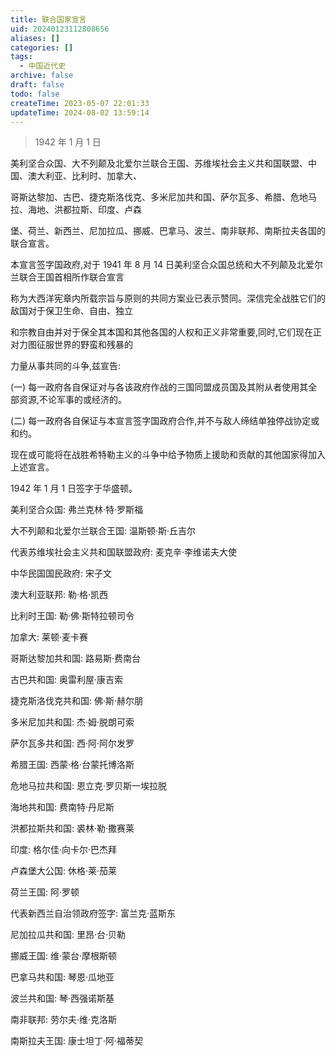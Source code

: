 ```yaml
---
title: 联合国家宣言
uid: 20240123112808656
aliases: []
categories: []
tags:
  - 中国近代史
archive: false
draft: false
todo: false
createTime: 2023-05-07 22:01:33
updateTime: 2024-08-02 13:59:14
---
```


> 1942 年 1 月 1 日

美利坚合众国、大不列颠及北爱尔兰联合王国、苏维埃社会主义共和国联盟、中国、澳大利亚、比利时、加拿大、

哥斯达黎加、古巴、捷克斯洛伐克、多米尼加共和国、萨尔瓦多、希腊、危地马拉、海地、洪都拉斯、印度、卢森

堡、荷兰、新西兰、尼加拉瓜、挪威、巴拿马、波兰、南非联邦、南斯拉夫各国的联合宣言。

本宣言签字国政府,对于 1941 年 8 月 14 日美利坚合众国总统和大不列颠及北爱尔兰联合王国首相所作联合宣言

称为大西洋宪章内所载宗旨与原则的共同方案业已表示赞同。深信完全战胜它们的敌国对于保卫生命、自由、独立

和宗教自由并对于保全其本国和其他各国的人权和正义非常重要,同时,它们现在正对力图征服世界的野蛮和残暴的

力量从事共同的斗争,兹宣告:

(一) 每一政府各自保证对与各该政府作战的三国同盟成员国及其附从者使用其全部资源,不论军事的或经济的。

(二) 每一政府各自保证与本宣言签字国政府合作,并不与敌人缔结单独停战协定或和约。

现在或可能将在战胜希特勒主义的斗争中给予物质上援助和贡献的其他国家得加入上述宣言。

1942 年 1 月 1 日签字于华盛顿。

美利坚合众国: 弗兰克林·特·罗斯福

大不列颠和北爱尔兰联合王国: 温斯顿·斯·丘吉尔

代表苏维埃社会主义共和国联盟政府: 麦克辛·李维诺夫大使

中华民国国民政府: 宋子文

澳大利亚联邦: 勒·格·凯西

比利时王国: 勒·佛·斯特拉顿司令

加拿大: 莱顿·麦卡赛

哥斯达黎加共和国: 路易斯·费南台

古巴共和国: 奥雷利屋·康吉索

捷克斯洛伐克共和国: 佛·斯·赫尔朋

多米尼加共和国: 杰·姆·脱朗可索

萨尔瓦多共和国: 西·阿·阿尔发罗

希腊王国: 西蒙·格·台蒙托博洛斯

危地马拉共和国: 恩立克·罗贝斯一埃拉脱

海地共和国: 费南特·丹尼斯

洪都拉斯共和国: 裘林·勒·撒赛莱

印度: 格尔佳·向卡尔·巴杰拜

卢森堡大公国: 休格·莱·茄莱

荷兰王国: 阿·罗顿

代表新西兰自治领政府签字: 富兰克·蓝斯东

尼加拉瓜共和国: 里昂·台·贝勒

挪威王国: 维·蒙台·摩根斯顿

巴拿马共和国: 琴恩·瓜地亚

波兰共和国: 琴·西强诺斯基

南非联邦: 劳尔夫·维·克洛斯

南斯拉夫王国: 康士坦丁·阿·福蒂契
